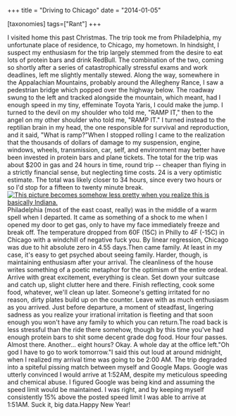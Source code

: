 +++
title = "Driving to Chicago"
date = "2014-01-05"

[taxonomies]
tags=["Rant"]
+++

I visited home this past Christmas. The trip took me from Philadelphia, my unfortunate place of residence, to Chicago, my hometown. In hindsight, I suspect my enthusiasm for the trip largely stemmed from the desire to eat lots of protein bars and drink RedBull. The combination of the two, coming so shortly after a series of catastrophically stressful exams and work deadlines, left me slightly mentally stewed. Along the way, somewhere in the Appalachian Mountains, probably around the Allegheny Rance, I saw a pedestrian bridge which popped over the highway below. The roadway swung to the left and tracked alongside the mountain, which meant, had I enough speed in my tiny, effeminate Toyota Yaris, I could make the jump. I turned to the devil on my shoulder who told me, "RAMP IT," then to the angel on my other shoulder who told me, "RAMP IT." I turned instead to the reptilian brain in my head, the one responsible for survival and reproduction, and it said, "What is ramp?"When I stopped rolling I came to the realization that the thousands of dollars of damage to my suspension, engine, windows, wheels, transmission, car, self, and environment may better have been invested in protein bars and plane tickets. The total for the trip was about $200 in gas and 24 hours in time, round trip -- cheaper than flying in a strictly financial sense, but neglecting time costs. 24 is a very optimistic estimate. The total was likely closer to 34 hours, since every two hours or so I'd stop for a fifteen to twenty minute break.[![This picture becomes somehow less pretty when you realize this is basically Indiana.](./img/wp-content-uploads-2014-01-IMG_20131222_171453-300x225.jpg)](http://www.josephcatrambone.com/wp-content/uploads/2014/01/IMG_20131222_171453.jpg)Philadelphia (most of the east coast, really) was in the middle of a warm spell when I departed. It came as something of a shock to me when I opened my door to get gas, only to have my face immediately freeze and break off. The temperature dropped from 60F (15C) in Philly to 4F (-15C) in Chicago with a windchill of negative fuck you. By linear regression, Chicago was due to hit absolute zero in 4.55 days.Then came family. At least in my case, it's easy to get psyched about seeing family. Harder, though, is maintaining enthusiasm after your arrival. The cleanliness of the house writes something of a poetic metaphor for the optimism of the entire ordeal. Arrive with great excitement, everything is clean. Set down your suitcase and catch up, slight clutter here and there. Finish reflecting, cook some food, whatever, we'll clean up later. Someone's getting irritated for no reason, dirty plates build up on the counter. Leave with as much enthusiasm as you arrived. Just before departure, a moment of steadfast, lingering sadness as you realize your irrational irritation is fleeting and that soon enough you won't have any family to which you can return.The road back is less stressful than the ride there somehow, though by this time you've had enough protein bars to shit some decent grade dog food. Hour four passes. Almost there. Another... eight hours? Okay. A whole day at the office left."Oh god I have to go to work tomorrow."I said this out loud at around midnight, when I realized my arrival time was going to be 2:00 AM. The trip degraded into a spiteful pissing match between myself and Google Maps. Google was utterly convinced I would arrive at 1:52AM, despite my meticulous speeding and chemical abuse. I figured Google was being kind and assuming the speed limit would be maintained. I was right, and by keeping myself consistently 15% above the posted speed limit I was able to arrive at 1:51AM. Suck it, big data.Happy New Year!
